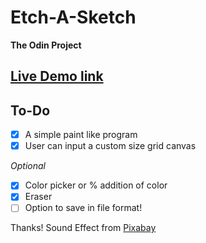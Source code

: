 # Etch-A-Sketch
**The Odin Project**

## [Live Demo link](https://d0wnsider.github.io/etch-a-sketch/)

## To-Do
- [x] A simple paint like program
- [x] User can input a custom size grid canvas

*Optional*
- [x] Color picker or % addition of color
- [x] Eraser
- [ ] Option to save in file format!

Thanks! Sound Effect from <a href="https://pixabay.com/sound-effects/?utm_source=link-attribution&amp;utm_medium=referral&amp;utm_campaign=music&amp;utm_content=102978">Pixabay</a>